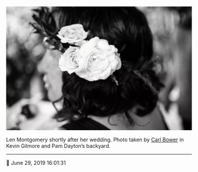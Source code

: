 ![Len Montgomery shortly after her wedding](assets/f4613cbd361d20112773713c6ed42019.webp)

Len Montgomery shortly after her wedding. Photo taken by [Carl Bower](http://carlbowerphotos.com/) in Kevin Gilmore and Pam Dayton’s backyard.

- - - -

<span aria-hidden="true">📅</span> June 29, 2019 16:01:31

